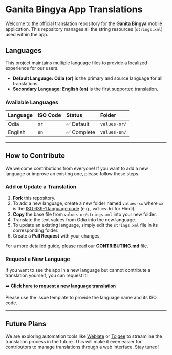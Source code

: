 # Ganita Bingya App Translations

Welcome to the official translation repository for the **Ganita Bingya** mobile application. This repository manages all the string resources (`strings.xml`) used within the app.

## Languages

This project maintains multiple language files to provide a localized experience for our users.

*   **Default Language:** **Odia (or)** is the primary and source language for all translations.
*   **Secondary Language:** **English (en)** is the first supported translation.

### Available Languages

| Language | ISO Code | Status      | Folder          |
| :------- | :------- | :---------- | :-------------- |
| Odia     | `or`     | ✅ Default  | `values-or/`    |
| English  | `en`     | ✅ Complete | `values-en/`    |

---

## How to Contribute

We welcome contributions from everyone! If you want to add a new language or improve an existing one, please follow these steps.

### Add or Update a Translation

1.  **Fork** this repository.
2.  To add a new language, create a new folder named `values-xx` where `xx` is the [ISO 639-1 language code](https://en.wikipedia.org/wiki/List_of_ISO_639-1_codes) (e.g., `values-hi` for Hindi).
3.  **Copy** the base file from `values-or/strings.xml` into your new folder.
4.  Translate the text values from Odia into the new language.
5.  To update an existing language, simply edit the `strings.xml` file in its corresponding folder.
6.  Create a **Pull Request** with your changes.

For a more detailed guide, please read our [**CONTRIBUTING.md**](CONTRIBUTING.md) file.

### Request a New Language

If you want to see the app in a new language but cannot contribute a translation yourself, you can request it!

➡️ **[Click here to request a new language translation](https://github.com/YOUR_USERNAME/ganita-bingya-app-translations/issues/new?assignees=&labels=translation%2Cenhancement&template=request-new-translation.md&title=%5BLang+Request%5D%3A+)**

Please use the issue template to provide the language name and its ISO code.

---

## Future Plans

We are exploring automation tools like [Weblate](https://weblate.org/) or [Tolgee](https://tolgee.io/) to streamline the translation process in the future. This will make it even easier for contributors to manage translations through a web interface. Stay tuned!

